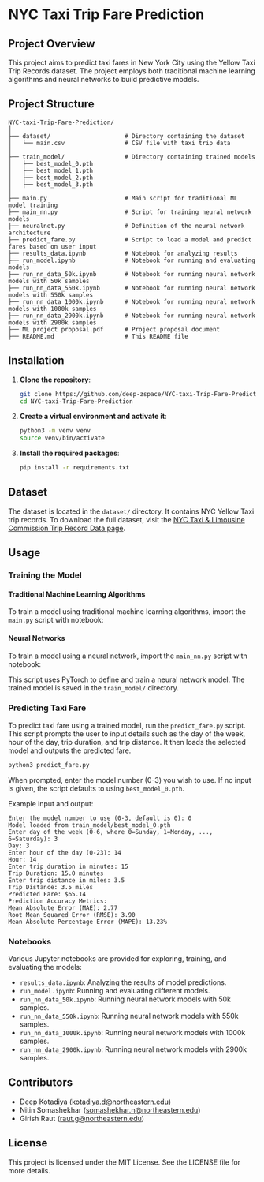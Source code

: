 
# NYC Taxi Trip Fare Prediction

## Project Overview

This project aims to predict taxi fares in New York City using the Yellow Taxi Trip Records dataset. The project employs both traditional machine learning algorithms and neural networks to build predictive models.

## Project Structure

```
NYC-taxi-Trip-Fare-Prediction/
│
├── dataset/                     # Directory containing the dataset
│   └── main.csv                 # CSV file with taxi trip data
│
├── train_model/                 # Directory containing trained models
│   ├── best_model_0.pth
│   ├── best_model_1.pth
│   ├── best_model_2.pth
│   ├── best_model_3.pth
│
├── main.py                      # Main script for traditional ML model training
├── main_nn.py                   # Script for training neural network models
├── neuralnet.py                 # Definition of the neural network architecture
├── predict_fare.py              # Script to load a model and predict fares based on user input
├── results_data.ipynb           # Notebook for analyzing results
├── run_model.ipynb              # Notebook for running and evaluating models
├── run_nn_data_50k.ipynb        # Notebook for running neural network models with 50k samples
├── run_nn_data_550k.ipynb       # Notebook for running neural network models with 550k samples
├── run_nn_data_1000k.ipynb      # Notebook for running neural network models with 1000k samples
├── run_nn_data_2900k.ipynb      # Notebook for running neural network models with 2900k samples
├── ML project proposal.pdf      # Project proposal document
├── README.md                    # This README file
```

## Installation

1. **Clone the repository**:
    ```bash
    git clone https://github.com/deep-zspace/NYC-taxi-Trip-Fare-Prediction.git
    cd NYC-taxi-Trip-Fare-Prediction
    ```

2. **Create a virtual environment and activate it**:
    ```bash
    python3 -m venv venv
    source venv/bin/activate
    ```

3. **Install the required packages**:
    ```bash
    pip install -r requirements.txt
    ```

## Dataset

The dataset is located in the `dataset/` directory. It contains NYC Yellow Taxi trip records. To download the full dataset, visit the [NYC Taxi & Limousine Commission Trip Record Data page](https://www.nyc.gov/site/tlc/about/tlc-trip-record-data.page).

## Usage

### Training the Model

#### Traditional Machine Learning Algorithms

To train a model using traditional machine learning algorithms, import the `main.py` script with notebook:

#### Neural Networks

To train a model using a neural network, import the `main_nn.py` script with notebook:

This script uses PyTorch to define and train a neural network model. The trained model is saved in the `train_model/` directory.

### Predicting Taxi Fare

To predict taxi fare using a trained model, run the `predict_fare.py` script. This script prompts the user to input details such as the day of the week, hour of the day, trip duration, and trip distance. It then loads the selected model and outputs the predicted fare.

```bash
python3 predict_fare.py
```

When prompted, enter the model number (0-3) you wish to use. If no input is given, the script defaults to using `best_model_0.pth`.

Example input and output:
```
Enter the model number to use (0-3, default is 0): 0
Model loaded from train_model/best_model_0.pth
Enter day of the week (0-6, where 0=Sunday, 1=Monday, ..., 6=Saturday): 3
Day: 3
Enter hour of the day (0-23): 14
Hour: 14
Enter trip duration in minutes: 15
Trip Duration: 15.0 minutes
Enter trip distance in miles: 3.5
Trip Distance: 3.5 miles
Predicted Fare: $65.14
Prediction Accuracy Metrics:
Mean Absolute Error (MAE): 2.77
Root Mean Squared Error (RMSE): 3.90
Mean Absolute Percentage Error (MAPE): 13.23%
```

### Notebooks

Various Jupyter notebooks are provided for exploring, training, and evaluating the models:

- `results_data.ipynb`: Analyzing the results of model predictions.
- `run_model.ipynb`: Running and evaluating different models.
- `run_nn_data_50k.ipynb`: Running neural network models with 50k samples.
- `run_nn_data_550k.ipynb`: Running neural network models with 550k samples.
- `run_nn_data_1000k.ipynb`: Running neural network models with 1000k samples.
- `run_nn_data_2900k.ipynb`: Running neural network models with 2900k samples.

## Contributors

- Deep Kotadiya (kotadiya.d@northeastern.edu)
- Nitin Somashekhar (somashekhar.n@northeastern.edu)
- Girish Raut (raut.g@northeastern.edu)

## License

This project is licensed under the MIT License. See the LICENSE file for more details.
